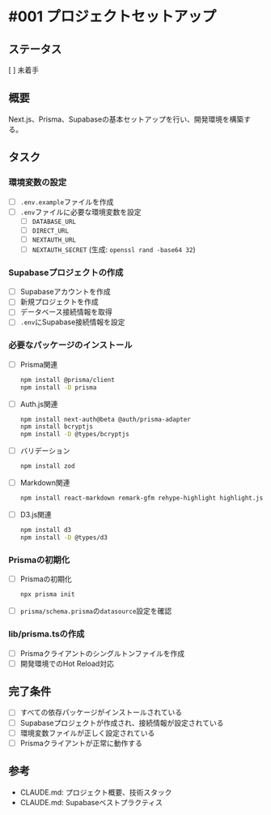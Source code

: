 # #001 プロジェクトセットアップ

## ステータス
[ ] 未着手

## 概要
Next.js、Prisma、Supabaseの基本セットアップを行い、開発環境を構築する。

## タスク

### 環境変数の設定
- [ ] `.env.example`ファイルを作成
- [ ] `.env`ファイルに必要な環境変数を設定
  - [ ] `DATABASE_URL`
  - [ ] `DIRECT_URL`
  - [ ] `NEXTAUTH_URL`
  - [ ] `NEXTAUTH_SECRET` (生成: `openssl rand -base64 32`)

### Supabaseプロジェクトの作成
- [ ] Supabaseアカウントを作成
- [ ] 新規プロジェクトを作成
- [ ] データベース接続情報を取得
- [ ] `.env`にSupabase接続情報を設定

### 必要なパッケージのインストール
- [ ] Prisma関連
  ```bash
  npm install @prisma/client
  npm install -D prisma
  ```
- [ ] Auth.js関連
  ```bash
  npm install next-auth@beta @auth/prisma-adapter
  npm install bcryptjs
  npm install -D @types/bcryptjs
  ```
- [ ] バリデーション
  ```bash
  npm install zod
  ```
- [ ] Markdown関連
  ```bash
  npm install react-markdown remark-gfm rehype-highlight highlight.js
  ```
- [ ] D3.js関連
  ```bash
  npm install d3
  npm install -D @types/d3
  ```

### Prismaの初期化
- [ ] Prismaの初期化
  ```bash
  npx prisma init
  ```
- [ ] `prisma/schema.prisma`の`datasource`設定を確認

### lib/prisma.tsの作成
- [ ] Prismaクライアントのシングルトンファイルを作成
- [ ] 開発環境でのHot Reload対応

## 完了条件
- [ ] すべての依存パッケージがインストールされている
- [ ] Supabaseプロジェクトが作成され、接続情報が設定されている
- [ ] 環境変数ファイルが正しく設定されている
- [ ] Prismaクライアントが正常に動作する

## 参考
- CLAUDE.md: プロジェクト概要、技術スタック
- CLAUDE.md: Supabaseベストプラクティス
